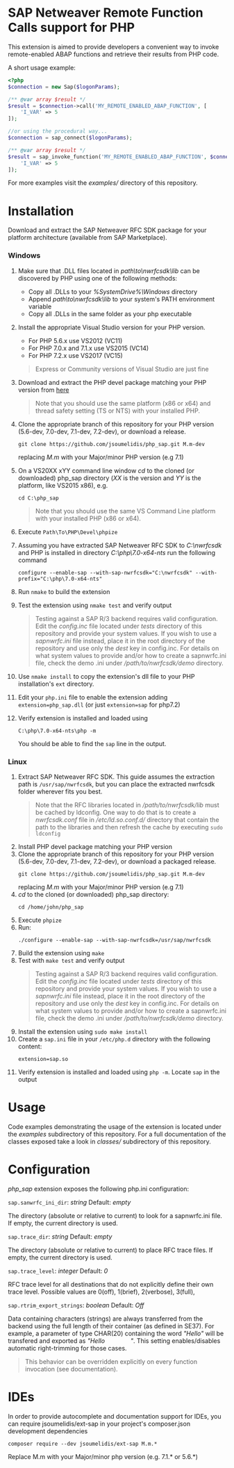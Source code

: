 SAP Netweaver Remote Function Calls support for PHP
===================

This extension is aimed to provide developers a convenient way to invoke remote-enabled ABAP functions
and retrieve their results from PHP code.

A short usage example:

```php
<?php
$connection = new Sap($logonParams);

/** @var array $result */
$result = $connection->call('MY_REMOTE_ENABLED_ABAP_FUNCTION', [
    'I_VAR' => 5
]);

//or using the procedural way...
$connection = sap_connect($logonParams);

/** @var array $result */
$result = sap_invoke_function('MY_REMOTE_ENABLED_ABAP_FUNCTION', $connection, [
    'I_VAR' => 5
]);
```

For more examples visit the *examples/* directory of this repository.

# Installation

Download and extract the SAP Netweaver RFC SDK package for your platform architecture
(available from SAP Marketplace).

### Windows

1. Make sure that .DLL files located in *path\to\nwrfcsdk\lib* can be discovered by PHP
	using one of the following methods:
	* Copy all .DLLs to your *%SystemDrive%\Windows* directory
	* Append *path\to\nwrfcsdk\lib* to your system's PATH environment variable
	* Copy all .DLLs in the same folder as your php executable
2. Install the appropriate Visual Studio version for your PHP version.
	* For PHP 5.6.x use VS2012 (VC11)
	* For PHP 7.0.x and 7.1.x use VS2015 (VC14)
	* For PHP 7.2.x use VS2017 (VC15)
	> Express or Community versions of Visual Studio are just fine
3. Download and extract the PHP devel package matching your PHP version from [here](https://windows.php.net/downloads/releases/)
	> Note that you should use the same platform (x86 or x64) and thread safety setting (TS or NTS)
	with your installed PHP.
4. Clone the appropriate branch of this repository for your PHP version
	(5.6-dev, 7.0-dev, 7.1-dev, 7.2-dev), or download a release.
    ``` 
    git clone https://github.com/jsoumelidis/php_sap.git M.m-dev
    ```
    replacing *M.m* with your Major/minor PHP version (e.g 7.1)
    
5. On a VS20XX xYY command line window *cd* to the cloned (or downloaded) php_sap directory
	(*XX* is the version and *YY* is the platform, like VS2015 x86), e.g.
	```
	cd C:\php_sap
	```
	> Note that you should use the same VS Command Line platform with your installed PHP (x86 or x64).  
6. Execute `Path\To\PHP\Devel\phpize`
7. Assuming you have extracted SAP Netweaver RFC SDK to *C:\nwrfcsdk* and PHP is installed
	in directory *C:\php\7.0-x64-nts* run the following command
	```
	configure --enable-sap --with-sap-nwrfcsdk="C:\nwrfcsdk" --with-prefix="C:\php\7.0-x64-nts"
	```
8. Run `nmake` to build the extension
9. Test the extension using `nmake test` and verify output
	> Testing against a SAP R/3 backend requires valid configuration. Edit the *config.inc* file
	located under *tests* directory of this repository and provide your system values.
	If you wish to use a *sapnwrfc.ini* file instead, place it in the root directory of the
	repository and use only the *dest* key in config.inc. For details on what system values to provide
	and/or how to create a sapnwrfc.ini file, check the demo .ini under */path/to/nwrfcsdk/demo*
	directory.
10. Use `nmake install` to copy the extension's dll file to your PHP installation's `ext` directory.
11. Edit your `php.ini` file to enable the extension adding `extension=php_sap.dll`
	(or just `extension=sap` for php7.2)
12. Verify extension is installed and loaded using
	 ```
	 C:\php\7.0-x64-nts\php -m
	 ```
	 You should be able to find the `sap` line in the output.

### Linux

1. Extract SAP Netweaver RFC SDK. This guide assumes the extraction path is `/usr/sap/nwrfcsdk`, but
	you can place the extracted nwrfcsdk folder wherever fits you best.
	> Note that the RFC libraries located in */path/to/nwrfcsdk/lib* must be cached by ldconfig.
	One way to do that is to create a *nwrfcsdk.conf* file in */etc/ld.so.conf.d/* directory
	that contain the path to the libraries and then refresh the cache by executing `sudo ldconfig`
2. Install PHP devel package matching your PHP version
3. Clone the appropriate branch of this repository for your PHP version
   	(5.6-dev, 7.0-dev, 7.1-dev, 7.2-dev), or download a packaged release.
   	```
   	git clone https://github.com/jsoumelidis/php_sap.git M.m-dev
   	```
   	replacing *M.m* with your Major/minor PHP version (e.g 7.1)
4. *cd* to the cloned (or downloaded) php_sap directory:
   	```
   	cd /home/john/php_sap
   	```
5. Execute `phpize`
6. Run:
	```
	./configure --enable-sap --with-sap-nwrfcsdk=/usr/sap/nwrfcsdk
	```
7. Build the extension using `make`
8. Test with `make test` and verify output
	> Testing against a SAP R/3 backend requires valid configuration. Edit the *config.inc* file
	located under *tests* directory of this repository and provide your system values.
	If you wish to use a *sapnwrfc.ini* file instead, place it in the root directory of the
	repository and use only the *dest* key in config.inc. For details on what system values to provide
	and/or how to create a sapnwrfc.ini file, check the demo .ini under */path/to/nwrfcsdk/demo*
	directory.
9. Install the extension using `sudo make install`
10. Create a `sap.ini` file in your `/etc/php.d` directory with the following content:
	```
	extension=sap.so
	```
11. Verify extension is installed and loaded using `php -m`. Locate `sap` in the output


Usage
=====

Code examples demonstrating the usage of the extension is located under the *examples*
subdirectory of this repository. For a full documentation of the classes exposed take a look 
in *classes/* subdirectory of this repository.

Configuration
=============

*php_sap* extension exposes the following php.ini configuration:


`sap.sanwrfc_ini_dir`: *string* Default: *empty*

The directory (absolute or relative to current) to look for a sapnwrfc.ini file.
If empty, the current directory is used.

`sap.trace_dir`: *string* Default: *empty*

The directory (absolute or relative to current) to place RFC trace files.
If empty, the current directory is used.

`sap.trace_level`: *integer* Default: *0*

RFC trace level for all destinations that do not explicitly define their own trace level.
Possible values are 0(off), 1(brief), 2(verbose), 3(full),

`sap.rtrim_export_strings`: *boolean* Default: *Off*

Data containing characters (strings) are always transferred from the backend 
using the full length of their container (as defined in SE37). For example, a parameter of type 
CHAR(20) containing the word *"Hello"* will be transfered and exported as
*"Hello&nbsp;&nbsp;&nbsp;&nbsp;&nbsp;&nbsp;&nbsp;&nbsp;&nbsp;&nbsp;&nbsp;&nbsp;&nbsp;&nbsp;&nbsp;"*.
This setting enables/disables automatic right-trimming for those cases.
> This behavior can be overridden explicitly on every function invocation (see documentation).

IDEs
====

In order to provide autocomplete and documentation support for IDEs, you can require 
jsoumelidis/ext-sap in your project's composer.json development dependencies
```
composer require --dev jsoumelidis/ext-sap M.m.*
```
Replace M.m with your Major/minor php version (e.g. 7.1.* or 5.6.*)